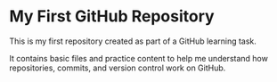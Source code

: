 # My First GitHub Repository

This is my first repository created as part of a GitHub learning task.

It contains basic files and practice content to help me understand how repositories, commits, and version control work on GitHub.
